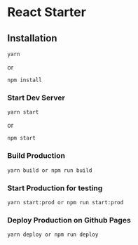 # React Starter

## Installation

```
yarn
```

or

```
npm install
```

### Start Dev Server

```
yarn start
```

or

```
npm start
```

### Build Production

```
yarn build or npm run build
```

### Start Production for testing

```
yarn start:prod or npm run start:prod
```

### Deploy Production on Github Pages

```
yarn deploy or npm run deploy
```
